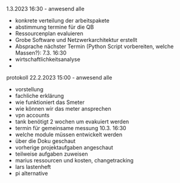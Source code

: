1.3.2023 16:30 - anwesend alle
- konkrete verteilung der arbeitspakete
- abstimmung termine für die QB
- Ressourcenplan evaluieren
- Grobe Software und Netzwerkarchitektur erstellt
- Absprache nächster Termin (Python Script vorbereiten, welche Massen?): 7.3. 16:30
- wirtschaftlichkeitsanalyse
- 

protokoll 22.2.2023 15:00 - anwesend alle
- vorstellung 
- fachliche erklärung
- wie funktioniert das Smeter
- wie können wir das meter ansprechen
- vpn accounts
- tank benötigt 2 wochen um evakuiert werden
- termin für gemeinsame messung 10.3. 16:30
- welche module müssen entwickelt werden
- über die Doku geschaut
- vorherige projektaufgaben angeschaut
- teilweise aufgaben zuweisen
- marius ressourcen und kosten, changetracking
- lars lastenheft
- pi alternative


